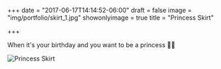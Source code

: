 +++
date = "2017-06-17T14:14:52-06:00"
draft = false
image = "img/portfolio/skirt_1.jpg"
showonlyimage = true
title = "Princess Skirt"

+++

When it's your birthday and you want to be a princess 👸🏼

![Princess Skirt](img/portfolio/skirt_1.jpg)
